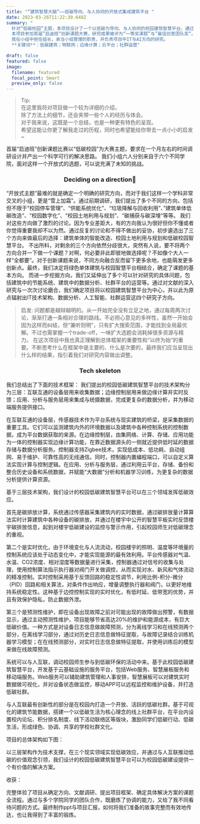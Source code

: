 ```yaml
---
title: "“建筑智慧大脑”——低碳导向、与人协同的开放式集成建筑平台 "
date: 2023-03-26T11:22:39.648Z
summary: "
  针对“低碳校园”主题，本项目设计了一个以低碳为导向、与人协同的校园建筑智慧平台。通过互联互通的设备层、边缘的控制层、以及应用、分析与服务层这三层技术架构，平台可以在三个方面实现低碳效应，第一个是对建筑做碳排放计算，并通过在楼宇中公开的智慧平板实时反馈楼宇碳排放信息；第二个是对设施做实时优化，通过平台传感器、控制器以及执行器和阀门的协同工作，实现对水、新风和气体流动的精准控制；第三个是预测性维护，在设备出现故障之前对可能出现的故障做出预警，减少维护带来的能源耗损。平台可以基于云基础设施来设计开发移动端APP，搭建一个以低碳生活为核心理念的线上社群，在平台内设置校内论坛、积分排名制度、线下活动联络区等模块，激励同学们的低碳行动、低碳生活，形成绿色、协调、共享的学校社群文化。
  本项目参加首届”启迪班“创新课题大赛，研究成果被评为“一等奖课题”与”最佳创意团队奖“。
  我在小组中担任组长，承当小组管理的职责，并负责项目中IT与AI方向的研究。
  **关键词**：低碳建筑；物联网；边缘计算；云平台；社群运营"

draft: false
featured: false
image:
  filename: featured
  focal_point: Smart
  preview_only: false
---
```

> Tip: \
> 在这里我将对项目做一个较为详细的介绍，\
> 除了方法上的细节，还会夹带一些个人的经历与体会。\
> 对于我来说，这既是一个总结，也是一种更有特色的呈现。\
> 希望这能让你更了解我走过的历程，同时也希望能给你带去一点小小的启发~

首届“启迪班”创新课题比赛以“低碳校园”为大赛主题，要求在一个月左右的时间调研设计并产出一个科学可行的解决思路。
我们小组六人分别来自于六个不同学院，面对这样一个开放式的选题，可以说充满了未知的挑战。

<h3 style="text-align:center;">Deciding on a direction🧭</h3>
“开放式主题”最难的就是确定一个明确的研究方向，而对于我们这样一个学科非常交叉的小组，更是“雪上加霜”。通过前期调研，我们提出了多个不同的方向，包括但不限于“校园停车管理”、“供能系统优化”、“垃圾降解与回收利用”、”建筑单体低碳改造“、“校园数字化”、“校园土地利用与规划”、“碳捕获与碳深埋“等等。
我们对这些方向做了激烈的讨论。因为专业差距大，有的方向我认为很好但你不懂或者你觉得重要我却不以为然。通过反复的讨论和不得不做出的妥协，初步遴选出了三个方向来做最后的选择：建筑单体的智能改造、校园土地利用与规划和低碳校园智慧平台。
不出所料，对剩余的三个方向依然分歧很大，突然有人说，要不将两个方向合并一下做一个课题？对啊，何必要非此即彼地做选择呢？不如像个大人一样“全都要”。对于创新课题来说，不同方向融合反而留下更多余地，也能萌发更多创新点。最终，我们决定将绿色单体建筑与校园智慧平台相结合，确定了课题的基本方向。
而进一步挖掘方向，我们又延伸出了多个可以针对研究的具体问题，包括建筑中的节能系统、建筑中的数据分析、社群平台的运营等。通过对文献的深入研究与一次次讨论磨合，我们确定项目将以校园建筑智慧平台为中心，并以此为原点辐射出IT技术架构、数据分析、人工智能、社群运营这四个研究子方向。

> 启发:
> 问题都是越辩越明的。从一开始完全没有立足之地，通过每周两次讨论，渐渐打通一条相对合理的路线。不必担心意见的多样性，虽然一开始会因为这样而纠结，但“兼听则明”，只有扩大搜索范围，才能找到全局最优解。不过也需掌握一个trade-off，一味扩大选题会消耗掉很多资源与精力。
> 在这次项目中我也真正理解到总体框架的重要性和“以终为始”的重要。不断思考什么在框架中是主要的、什么是次要的，最终我们应当呈现出什么样的结果，指引着我们对研究内容做出调整。


<h3 style="text-align:center;">Tech skeleton</h3>
我们总结出了下面的技术框架：
我们提出的校园低碳建筑智慧平台的技术架构分为三层：互联互通的设备层用来收集数据；边缘控制层用来做边缘计算并实时反馈；应用、分析与服务层用来集成与统摄数据，完成更复杂的数据分析，并为移动端服务提供接口。

在互联互通的设备层，传感器技术作为平台系统与现实建筑的桥梁，是采集数据的重要工具。它们可以监测建筑内外的环境数据以及建筑中各种控制系统的控制数据，成为平台数据获取的来源。在边缘控制层，由集网络、计算、存储、应用功能为一体的控制器实现边缘计算功能，在靠近数据源头的一侧就近提供低时延的数据存储与数据分析服务。控制器支持Zigbee技术，实现低成本、低功耗、自动组网、易于维护、可靠性高的无线通信。同时，控制器内置编程端口，可以自定义算法实现计算与控制逻辑。在应用、分析与服务层，通过利用云平台，存储、备份和整合历史设备和系统数据，并赋能“大数据”分析和机器学习训练，为更复杂的数据分析提供计算资源。

基于三层技术架构，我们设计的校园低碳建筑智慧平台可以在三个领域发挥低碳效应。

首先是碳排放计算，系统通过传感器采集建筑内的实时数据，通过碳排放量计算算法实时计算建筑中各种设备的碳排放，并通过在楼宇中公开的智慧平板实时反馈楼宇碳排放信息，起到对楼宇低碳建设的监控与警示作用，引起校园师生对低碳理念的重视。

第二个是实时优化，由于环境变化与人流流动，校园楼宇的照明、温度等环境量的控制系统应该处于动态变化中，才能实现能源的最有效利用。平台传感器对气温、水温、CO2浓度、相对湿度等数据量进行采集，控制器通过对信号的收集与处理，使用控制算法指示执行器对阀门开关做调控，从而实现对水、新风和气体流动的精准控制。实时控制采用基于反馈回路的稳定性调节，利用比例-积分-微分（PID）回路和相关算法，对条件作出响应，增量调整执行器和阀门，以更好地维持系统稳定性。这种基于边控控制实现的实时优化，有低时延、低带宽的优势，并且有效保护隐私，防止数据外泄。

第三个是预测性维护，即在设备出现故障之前对可能出现的故障做出预警，有数据显示，通过主动预测性维护，项目能够节省高达20%的维护和能源成本，有巨大低碳价值。一种方式是对设备日志信息做故障预测，分为离线学习和在线预测两个部分，在离线学习部分，通过对历史日志信息做特征提取，与故障记录结合训练机器学习模型；在在线预测部分，对实时日志信息做特征提取，并使用训练后的模型来做在线故障预测。

系统可以与人互联，调动校园师生参与到低碳环保的活动中来。基于此校园低碳建筑智慧平台，开发基于云基础设施的服务平台，包括Web服务、智慧展板服务和移动端服务。Web服务可以辅助建筑管理和人事安排，智慧展板可以对建筑实时数据做可视化，并对设备状态做监控，移动APP可以远程监控和维护设备，并打造低碳社群。

与人互联最有创新性的部分是在校园内打造一个开放、活跃的低碳社群。基于可视化的建筑节能数据，搭建一个以低碳生活为核心理念的线上社群平台，在平台内设置校内论坛、积分排名制度、线下活动联络区等版块，激励同学们低碳行动、低碳生活，形成绿色、协调、共享的学校社群文化。

项目的总体架构如下图：

以三层架构作为技术支撑，在三个现实领域实现低碳效应，并通过与人互联推动低碳的价值观念引领，我们设计的校园低碳建筑智慧平台可以为校园低碳建设提供一个有价值的解决方案。

收获：

完整体验了项目从确定方向、文献调研、提出项目框架、确定具体解决方案的课题全流程。通过与多个学院同学的团队合作，既磨炼了协调的能力，又给了我不同看待问题的方式。最终制作ppt与项目汇报，如何将我们准备的故事完整而有效地传达，也让我得到了丰富的锻炼。
